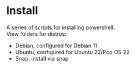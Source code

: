 # Install

A series of scripts for installing powershell. <br> 
View folders for distros: <br>
* Debian, configured for Debian 11 
* Ubuntu, configured for Ubuntu 22/Pop OS 22
* Snap, install via snap

